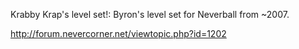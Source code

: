 Krabby Krap's level set!: Byron's level set for Neverball from ~2007.

http://forum.nevercorner.net/viewtopic.php?id=1202
